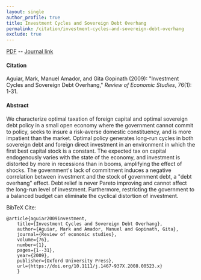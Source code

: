 ```yaml
---
layout: single 
author_profile: true 
title: Investment Cycles and Sovereign Debt Overhang 
permalink: /citation/investment-cycles-and-sovereign-debt-overhang
exclude: true
---
```


[PDF](https://markaguiar.github.io/files/cycle_overhang.pdf) -- [Journal link](https://doi.org/10.1111/j.1467-937X.2008.00523.x)
#### Citation

Aguiar, Mark, Manuel Amador, and Gita Gopinath (2009): "Investment Cycles and Sovereign Debt Overhang," *Review of Economic Studies*, 76(1): 1-31.

#### Abstract

We characterize optimal taxation of foreign capital and optimal sovereign debt policy in a small open economy where the government cannot commit to policy, seeks to insure a risk-averse domestic constituency, and is more impatient than the market. Optimal policy generates long-run cycles in both sovereign debt and foreign direct investment in an environment in which the first best capital stock is a constant. The expected tax on capital endogenously varies with the state of the economy, and investment is distorted by more in recessions than in booms, amplifying the effect of shocks. The government's lack of commitment induces a negative correlation between investment and the stock of government debt, a "debt overhang" effect. Debt relief is never Pareto improving and cannot affect the long-run level of investment. Furthermore, restricting the government to a balanced budget can eliminate the cyclical distortion of investment.

BibTeX Cite:

	@article{aguiar2009investment,
		title={Investment Cycles and Sovereign Debt Overhang},
		author={Aguiar, Mark and Amador, Manuel and Gopinath, Gita},
		journal={Review of economic studies},
		volume={76},
		number={1},
		pages={1--31},
		year={2009},
		publisher={Oxford University Press},
		url={https://doi.org/10.1111/j.1467-937X.2008.00523.x}
		}